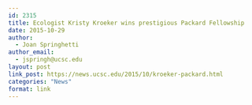 ```yaml
---
id: 2315
title: Ecologist Kristy Kroeker wins prestigious Packard Fellowship
date: 2015-10-29
author:
  - Joan Springhetti
author_email:
  - jspringh@ucsc.edu
layout: post
link_post: https://news.ucsc.edu/2015/10/kroeker-packard.html
categories: "News"
format: link
---
```

